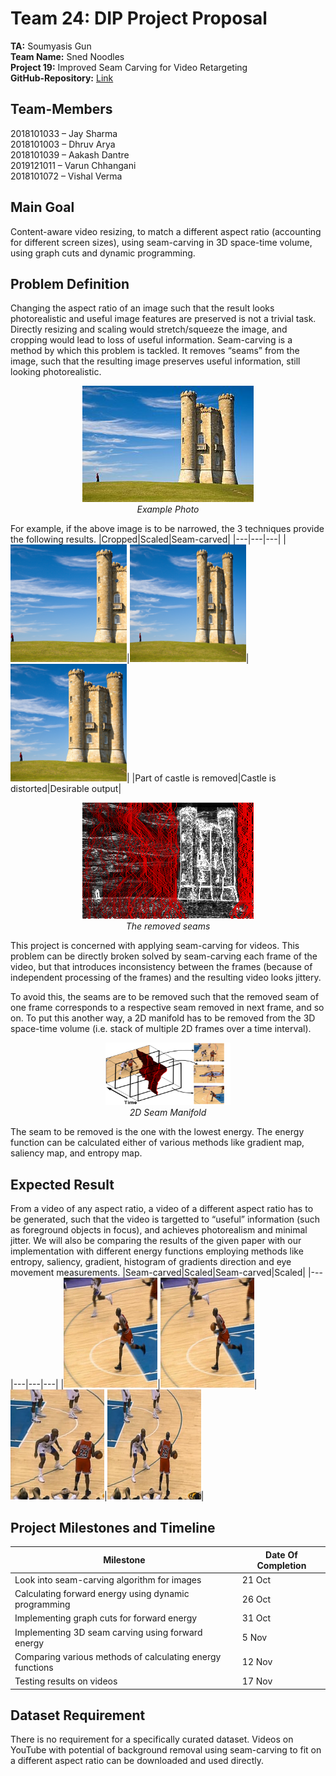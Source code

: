 # Team 24: DIP Project Proposal
**TA:** Soumyasis Gun\
**Team Name:** Sned Noodles\
**Project 19:** Improved Seam Carving for Video Retargeting\
**GitHub-Repository:** [Link](https://github.com/Digital-Image-Processing-IIITH/project-sned-noodles)

## Team-Members

2018101033 – Jay Sharma\
2018101003 – Dhruv Arya\
2018101039 – Aakash Dantre\
2019121011 – Varun Chhangani\
2018101072  – Vishal Verma

## Main Goal

Content-aware video resizing, to match a different aspect ratio (accounting for different screen sizes), using seam-carving in 3D space-time volume, using graph cuts and dynamic programming.

## Problem Definition

Changing the aspect ratio of an image such that the result looks photorealistic and useful image features are preserved is not a trivial task. Directly resizing and scaling would stretch/squeeze the image, and cropping would lead to loss of useful information. Seam-carving is a method by which this problem is tackled. It removes “seams” from the image, such that the resulting image preserves useful information, still looking photorealistic.

<p align = "center">
  <img src="./proposal_images/castle_example.png" /><br>
  <em>Example Photo</em>
</p>

For example, if the above image is to be narrowed, the 3 techniques provide the following results.
|Cropped|Scaled|Seam-carved|
|---|---|---|
|![Cropped Castle](./proposal_images/castle_cropped.png)|![Scaled Castle](./proposal_images/castle_scaled.png)|![Seam Carved Castle](./proposal_images/castle_seamcarved.png)|
|Part of castle is removed|Castle is distorted|Desirable output|

<p align = "center">
  <img src="./proposal_images/castle_seams.png" /><br>
  <em>The removed seams</em>
</p>

This project is concerned with applying seam-carving for videos. This problem can be directly broken solved by seam-carving each frame of the video, but that introduces inconsistency between the frames (because of independent processing of the frames) and the resulting video looks jittery.

To avoid this, the seams are to be removed such that the removed seam of one frame corresponds to a respective seam removed in next frame, and so on. To put this another way, a 2D manifold has to be removed from the 3D space-time volume (i.e. stack of multiple 2D frames over a time interval).

<p align = "center">
  <img src="./proposal_images/seam_manifold.png" width="200" height="100" /><br>
  <em>2D Seam Manifold</em>
</p>

The seam to be removed is the one with the lowest energy. The energy function can be calculated either of various methods like gradient map, saliency map, and entropy map.

## Expected Result

From a video of any aspect ratio, a video of a different aspect ratio has to be generated, such that the video is targetted to “useful” information (such as foreground objects in focus), and achieves photorealism and minimal jitter. We will also be comparing the results of the given paper with our implementation with different energy functions employing methods like entropy, saliency, gradient, histogram of gradients direction and eye movement measurements.
|Seam-carved|Scaled|Seam-carved|Scaled|
|---|---|---|---|
|![Seam-Carved Frame 1](./proposal_images/seam_carved_f1.png)|![Scaled Frame 1](./proposal_images/scaled_f1.png)|![Seam-Carved Frame 2](./proposal_images/seam_carved_f2.png)|![Scaled Frame 2](./proposal_images/scaled_f2.png)|

## Project Milestones and Timeline

|Milestone|Date Of Completion|
|---|---|
|Look into seam-carving algorithm for images|21 Oct|
|Calculating forward energy using dynamic programming|26 Oct|
|Implementing graph cuts for forward energy|31 Oct|
|Implementing 3D seam carving using forward energy|5 Nov|
|Comparing various methods of calculating energy functions|12 Nov|
|Testing results on videos|17 Nov|

## Dataset Requirement

There is no requirement for a specifically curated dataset. Videos on YouTube with potential of  background removal using seam-carving to fit on a different aspect ratio can be downloaded and used directly.
